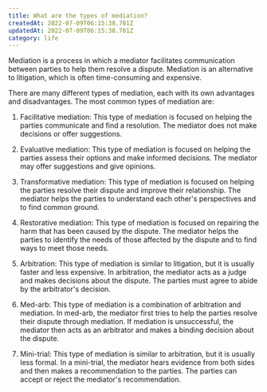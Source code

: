 ```yaml
---
title: What are the types of mediation?
createdAt: 2022-07-09T06:15:38.781Z
updatedAt: 2022-07-09T06:15:38.781Z
category: life
---
```


Mediation is a process in which a mediator facilitates communication between parties to help them resolve a dispute. Mediation is an alternative to litigation, which is often time-consuming and expensive.

There are many different types of mediation, each with its own advantages and disadvantages. The most common types of mediation are:

1. Facilitative mediation: This type of mediation is focused on helping the parties communicate and find a resolution. The mediator does not make decisions or offer suggestions.

2. Evaluative mediation: This type of mediation is focused on helping the parties assess their options and make informed decisions. The mediator may offer suggestions and give opinions.

3. Transformative mediation: This type of mediation is focused on helping the parties resolve their dispute and improve their relationship. The mediator helps the parties to understand each other's perspectives and to find common ground.

4. Restorative mediation: This type of mediation is focused on repairing the harm that has been caused by the dispute. The mediator helps the parties to identify the needs of those affected by the dispute and to find ways to meet those needs.

5. Arbitration: This type of mediation is similar to litigation, but it is usually faster and less expensive. In arbitration, the mediator acts as a judge and makes decisions about the dispute. The parties must agree to abide by the arbitrator's decision.

6. Med-arb: This type of mediation is a combination of arbitration and mediation. In med-arb, the mediator first tries to help the parties resolve their dispute through mediation. If mediation is unsuccessful, the mediator then acts as an arbitrator and makes a binding decision about the dispute.

7. Mini-trial: This type of mediation is similar to arbitration, but it is usually less formal. In a mini-trial, the mediator hears evidence from both sides and then makes a recommendation to the parties. The parties can accept or reject the mediator's recommendation.
